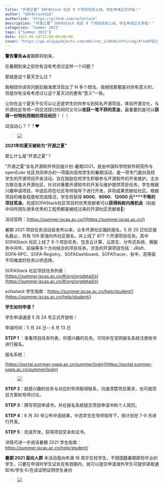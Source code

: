 ```yaml
---
title: "开源之夏” SOFAStack 社区 9 个项目任务上线，学生申请正式开始！"
author: "SOFAStack社区"
authorlink: "https://github.com/sofastack"
description: "开源之夏” SOFAStack 社区 9 个项目任务上线，学生申请正式开始！"
categories: "Summer 2021"
tags: ["Summer 2021"]
date: 2021-05-24T15:00:00+08:00
cover: "https://gw.alipayobjects.com/mdn/rms_1c90e8/afts/img/A*xaXFQZjf3vQAAAAAAAAAAAAAARQnAQ"
---
```


**警告警告**⚠️暑期即将到来，

在暑期到来之前你有没有考虑过这样一个问题？

那就是这个夏天怎么过？

我相信你读完问题后脑海里浮现出了 N 多个想法，我相信那都是对你有意义的，但是你有没有考虑过让这个夏天过的更有“意义”一些。

让你在这个夏天不仅可以让还是学生的你参与到知名开源项目，体验开源文化，与开源社区导师一同交流探讨的同时又可以**收获一笔不菲的奖金**，最重要的是可以**获得一份特别亮眼的项目经历**！！！

动没动心？？？❤️

>![](https://gw.alipayobjects.com/mdn/rms_1c90e8/afts/img/A*LoG0TJHObhIAAAAAAAAAAAAAARQnAQ)

**2021年的夏天被称为“开源之夏”**

那么什么是“开源之夏”？

“开源之夏”全名开源软件供应链计划-暑期2021，是由中国科学院软件研究所与 openEuler 社区共同举办的一项面向高校学生的暑期活动，是一项专门面向高校学生的开源项目开发活动，旨在鼓励在校学生积极参与开源软件的开发维护。主办方联合各大开源社区，针对对重要开源软件的开发与维护提供项目任务，学生根据兴趣申请项目，中选后将在社区导师指导下进行开发，并将成果贡献给社区。根据项目的难易程度和完成情况，学生将获得 **6000**、**9000**、**12000 元****不等的项目奖金**。完成SOFAStack社区项目的优秀贡献者可以**获得蚂蚁内推机会**（蚂蚁中间件团队很多优秀的工程师都是被挖过来的开源社区贡献者🤫）

活动官网：[https://summer.iscas.ac.cn/](https://summer.iscas.ac.cn/)

暑期 2021 项目任务活动自发布以来，众多开源社区踊跃报名，5 月 20 日社区报名截止，共有 109 家海内外社区报名，并上线了 877 个开源项目任务。其中 SOFAStack 社区上线了 9 个项目任务，包含云计算、云原生、分布式系统、微服务中间件、前端等多个方向结合的项目任务，涉及的开源项目包括：JRaft、SOFA-RPC、SOFA-Registry、SOFADashboard、SOFATracer，有中、高等级不同难度的任务以供选择。

SOFAStack 社区项目任务列表：[https://summer.iscas.ac.cn/#/org/orgdetail/s](https://summer.iscas.ac.cn/#/org/orgdetail/s)

sofastack 学生指南：[https://summer.iscas.ac.cn/help/student/](https://summer.iscas.ac.cn/help/student/)

**学生如何申请？**

学生申请通道 5 月 24 号正式开放啦！

申请时间：5 月 24 日-- 6 月 13 日

**STEP 1** ：查看项目任务列表，你感兴趣的任务。可同步在官网报名系统注册账号进行报名。

报名系统：

[https://portal.summer-ospp.ac.cn/summer/login](https://portal.summer-ospp.ac.cn/summer/login)

>![](https://gw.alipayobjects.com/mdn/rms_1c90e8/afts/img/A*rHTiS7pIorsAAAAAAAAAAAAAARQnAQ)

**STEP 2**：就感兴趣的任务与对应的导师取得联系，沟通清楚项目需求，也可就项目方案和导师讨论。

**STEP 3**：撰写项目申请书，并在报名系统提交项目申请书和个人简历。

**STEP 4**：6 月 30 号公布中选结果，中选学生在导师指导下，按计划在 7-9 月进行开发。

**STEP 5**：完成开发，获得项目奖金和证书。

详情可进一步阅读暑期 2021 学生指南：https://summer.iscas.ac.cn/help/student/

**暑期 2021 面向人群**
本活动面向年满 18 周岁在校学生，不限国籍暑期即将毕业的学生，只要在申请时学生证处在有效期内，就可以提交申请海外学生可提供录取通知书/学生卡/在读证明证明学生身份

>![](https://gw.alipayobjects.com/mdn/rms_1c90e8/afts/img/A*cWfOSJJ8L8cAAAAAAAAAAAAAARQnAQ)
